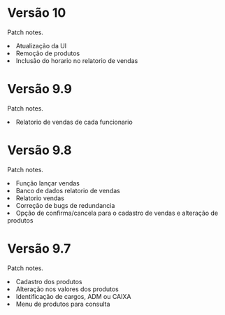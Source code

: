 <h1>Versão 10</h1>

<p>Patch notes.</p>

<li>Atualização da UI</li>
<li>Remoção de produtos</li>
<li>Inclusão do horario no relatorio de vendas</li>

<h1>Versão 9.9</h1>

<p>Patch notes.</p>

<li>Relatorio de vendas de cada funcionario</li>

<h1>Versão 9.8</h1>

<p>Patch notes.</p>

<li>Função lançar vendas</li>
<li>Banco de dados relatorio de vendas</li>
<li>Relatorio vendas</li>
<li>Correção de bugs de redundancia</li>
<li>Opção de confirma/cancela para o cadastro de vendas e alteração de produtos</li>

<h1>Versão 9.7</h1>

<p>Patch notes.</p>

<li>Cadastro dos produtos</li>
<li>Alteração nos valores dos produtos</li>
<li>Identificação de cargos, ADM ou CAIXA</li>
<li>Menu de produtos para consulta</li>




